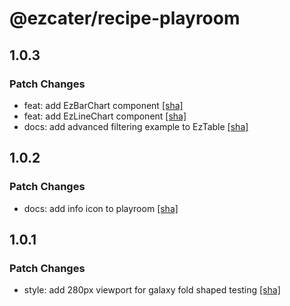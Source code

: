 # @ezcater/recipe-playroom

## 1.0.3

### Patch Changes

- feat: add EzBarChart component [[sha]](https://github.com/ezcater/recipe/commit/93ee234c)
- feat: add EzLineChart component [[sha]](https://github.com/ezcater/recipe/commit/25f88c43)
- docs: add advanced filtering example to EzTable [[sha]](https://github.com/ezcater/recipe/commit/b8f645e8)

## 1.0.2

### Patch Changes

- docs: add info icon to playroom [[sha]](https://github.com/ezcater/recipe/commit/c8e9cb49)

## 1.0.1

### Patch Changes

- style: add 280px viewport for galaxy fold shaped testing [[sha]](https://github.com/ezcater/recipe/commit/badc8194)
